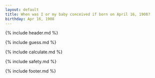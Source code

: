 ```yaml
---
layout: default
title: When was I or my baby conceived if born on April 16, 1908?
birthday: Apr 16, 1908
---
```


{% include header.md %}

{% include guess.md %}

{% include calculate.md %}

{% include safety.md %}

{% include footer.md %}



